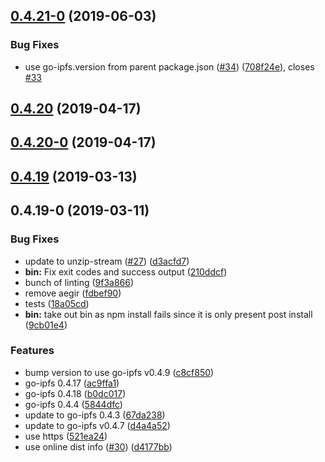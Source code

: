 <a name="0.4.21-0"></a>
## [0.4.21-0](https://github.com/ipfs/npm-go-ipfs-dep/compare/v0.4.20...v0.4.21-0) (2019-06-03)


### Bug Fixes

* use go-ipfs.version from parent package.json ([#34](https://github.com/ipfs/npm-go-ipfs-dep/issues/34)) ([708f24e](https://github.com/ipfs/npm-go-ipfs-dep/commit/708f24e)), closes [#33](https://github.com/ipfs/npm-go-ipfs-dep/issues/33)



<a name="0.4.20"></a>
## [0.4.20](https://github.com/ipfs/npm-go-ipfs-dep/compare/v0.4.20-0...v0.4.20) (2019-04-17)



<a name="0.4.20-0"></a>
## [0.4.20-0](https://github.com/ipfs/npm-go-ipfs-dep/compare/v0.4.19...v0.4.20-0) (2019-04-17)



<a name="0.4.19"></a>
## [0.4.19](https://github.com/ipfs/npm-go-ipfs-dep/compare/v0.4.19-0...v0.4.19) (2019-03-13)



<a name="0.4.19-0"></a>
## 0.4.19-0 (2019-03-11)


### Bug Fixes

* update to unzip-stream ([#27](https://github.com/ipfs/npm-go-ipfs-dep/issues/27)) ([d3acfd7](https://github.com/ipfs/npm-go-ipfs-dep/commit/d3acfd7))
* **bin:** Fix exit codes and success output ([210ddcf](https://github.com/ipfs/npm-go-ipfs-dep/commit/210ddcf))
* bunch of linting ([9f3a866](https://github.com/ipfs/npm-go-ipfs-dep/commit/9f3a866))
* remove aegir ([fdbef90](https://github.com/ipfs/npm-go-ipfs-dep/commit/fdbef90))
* tests ([18a05cd](https://github.com/ipfs/npm-go-ipfs-dep/commit/18a05cd))
* **bin:** take out bin as npm install fails since it is only present post install ([9cb01e4](https://github.com/ipfs/npm-go-ipfs-dep/commit/9cb01e4))


### Features

* bump version to use go-ipfs v0.4.9 ([c8cf850](https://github.com/ipfs/npm-go-ipfs-dep/commit/c8cf850))
* go-ipfs 0.4.17 ([ac9ffa1](https://github.com/ipfs/npm-go-ipfs-dep/commit/ac9ffa1))
* go-ipfs 0.4.18 ([b0dc017](https://github.com/ipfs/npm-go-ipfs-dep/commit/b0dc017))
* go-ipfs 0.4.4 ([5844dfc](https://github.com/ipfs/npm-go-ipfs-dep/commit/5844dfc))
* update to go-ipfs 0.4.3 ([67da238](https://github.com/ipfs/npm-go-ipfs-dep/commit/67da238))
* update to go-ipfs v0.4.7 ([d4a4a52](https://github.com/ipfs/npm-go-ipfs-dep/commit/d4a4a52))
* use https ([521ea24](https://github.com/ipfs/npm-go-ipfs-dep/commit/521ea24))
* use online dist info ([#30](https://github.com/ipfs/npm-go-ipfs-dep/issues/30)) ([d4177bb](https://github.com/ipfs/npm-go-ipfs-dep/commit/d4177bb))



